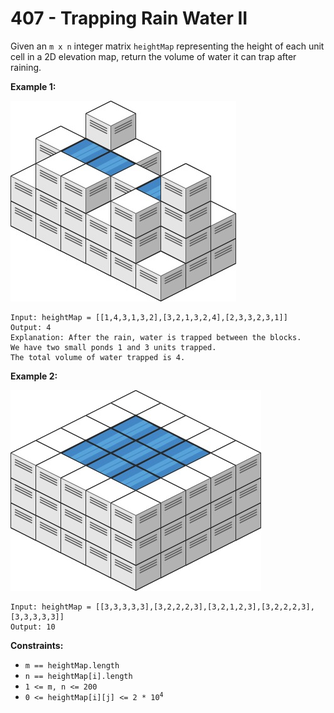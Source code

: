 # 407 - Trapping Rain Water II
Given an `m x n` integer matrix `heightMap` representing the height of each unit cell in a 2D elevation map, return the volume of water it can trap after raining.

**Example 1:**

![trap1](./assets/trap1-3d.jpg)

```
Input: heightMap = [[1,4,3,1,3,2],[3,2,1,3,2,4],[2,3,3,2,3,1]]
Output: 4
Explanation: After the rain, water is trapped between the blocks.
We have two small ponds 1 and 3 units trapped.
The total volume of water trapped is 4.
```

**Example 2:**

![trap2](./assets/trap2-3d.jpg)

```
Input: heightMap = [[3,3,3,3,3],[3,2,2,2,3],[3,2,1,2,3],[3,2,2,2,3],[3,3,3,3,3]]
Output: 10
```

**Constraints:**
- `m == heightMap.length`
- `n == heightMap[i].length`
- `1 <= m, n <= 200`
- <code>0 <= heightMap[i][j] <= 2 * 10<sup>4</sup></code>
